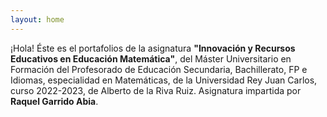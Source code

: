 ```yaml
---
layout: home
---
```

¡Hola! Éste es el portafolios de la asignatura **"Innovación y Recursos Educativos en Educación Matemática"**, del Máster Universitario en Formación del Profesorado de Educación Secundaria, Bachillerato, FP e Idiomas, especialidad en Matemáticas, de la Universidad Rey Juan Carlos, curso 2022-2023, de Alberto de la Riva Ruiz. Asignatura impartida por **Raquel Garrido Abia**.
